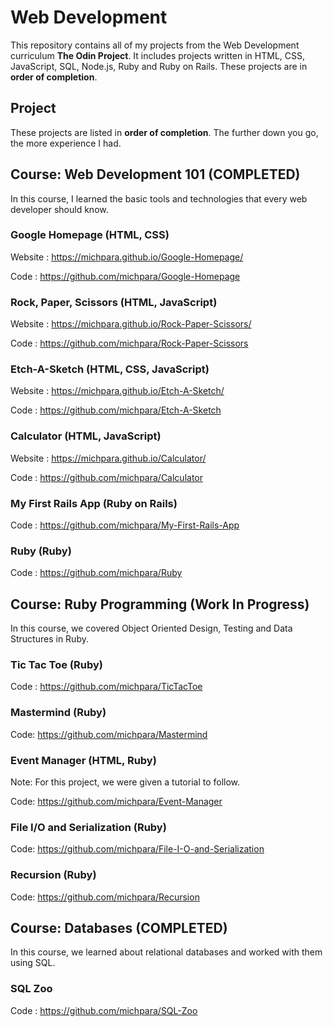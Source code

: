 # **Web Development**

This repository contains all of my projects from the Web Development curriculum **The Odin Project**. It includes projects written in HTML, CSS, JavaScript,
SQL, Node.js, Ruby and Ruby on Rails. These projects are in **order of completion**. 

## **Project**

These projects are listed in **order of completion**. The further down you go, the more experience I had.

## Course: Web Development 101 (COMPLETED)
  
  In this course, I learned the basic tools and technologies that every web developer should know.

  ### **Google Homepage (HTML, CSS)**

  Website : https://michpara.github.io/Google-Homepage/

  Code : https://github.com/michpara/Google-Homepage

  ### **Rock, Paper, Scissors (HTML, JavaScript)**

  Website : https://michpara.github.io/Rock-Paper-Scissors/

  Code : https://github.com/michpara/Rock-Paper-Scissors

  ### **Etch-A-Sketch (HTML, CSS, JavaScript)**

  Website : https://michpara.github.io/Etch-A-Sketch/

  Code : https://github.com/michpara/Etch-A-Sketch

  ### **Calculator (HTML, JavaScript)**

  Website : https://michpara.github.io/Calculator/

  Code : https://github.com/michpara/Calculator

  ### **My First Rails App (Ruby on Rails)**
  
  Code : https://github.com/michpara/My-First-Rails-App

  ### **Ruby (Ruby)**
  
  Code : https://github.com/michpara/Ruby
  
## **Course: Ruby Programming (Work In Progress)**

  In this course, we covered Object Oriented Design, Testing and Data Structures in Ruby.

  ### **Tic Tac Toe (Ruby)**
 
  Code : https://github.com/michpara/TicTacToe
 
  ### **Mastermind (Ruby)**
  
  Code: https://github.com/michpara/Mastermind
  
  ### **Event Manager (HTML, Ruby)**
  Note: For this project, we were given a tutorial to follow.
  
  Code: https://github.com/michpara/Event-Manager
  
  ### **File I/O and Serialization (Ruby)**
  
  Code: https://github.com/michpara/File-I-O-and-Serialization
  
  ### **Recursion (Ruby)**
  
  Code: https://github.com/michpara/Recursion

## **Course: Databases (COMPLETED)**

  In this course, we learned about relational databases and worked with them using SQL.

  ### **SQL Zoo**

  Code : https://github.com/michpara/SQL-Zoo

